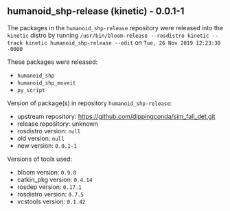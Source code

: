 ## humanoid_shp-release (kinetic) - 0.0.1-1

The packages in the `humanoid_shp-release` repository were released into the `kinetic` distro by running `/usr/bin/bloom-release --rosdistro kinetic --track kinetic humanoid_shp-release --edit` on `Tue, 26 Nov 2019 12:23:30 -0000`

These packages were released:
- `humanoid_shp`
- `humanoid_shp_moveit`
- `py_script`

Version of package(s) in repository `humanoid_shp-release`:

- upstream repository: https://github.com/dippingconda/sim_fall_det.git
- release repository: unknown
- rosdistro version: `null`
- old version: `null`
- new version: `0.0.1-1`

Versions of tools used:

- bloom version: `0.9.0`
- catkin_pkg version: `0.4.14`
- rosdep version: `0.17.1`
- rosdistro version: `0.7.5`
- vcstools version: `0.1.42`


